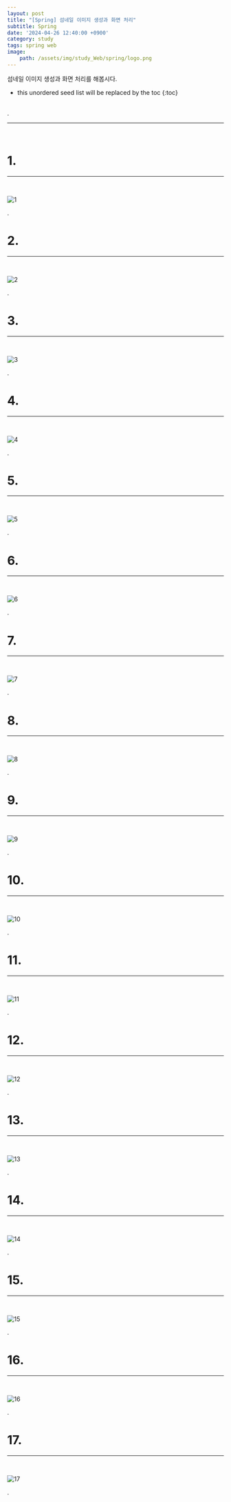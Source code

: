 ```yaml
---
layout: post
title: "[Spring] 섬네일 이미지 생성과 화면 처리"
subtitle: Spring
date: '2024-04-26 12:40:00 +0900'
category: study
tags: spring web
image:
    path: /assets/img/study_Web/spring/logo.png
---
```


섬네일 이미지 생성과 화면 처리를 해봅시다.

<!--more-->

* this unordered seed list will be replaced by the toc
{:toc}
<br>
.<br>

---
<br>

# 1. 
---
<br>

![1](/assets/img/study_Web/spring/2023-05-02-[Spring]_섬네일_이미지_생성과_화면_처리/1.png)
<br>

.<br>

# 2. 
---
<br>

![2](/assets/img/study_Web/spring/2023-05-02-[Spring]_섬네일_이미지_생성과_화면_처리/2.png)
<br>

.<br>


# 3. 
---
<br>

![3](/assets/img/study_Web/spring/2023-05-02-[Spring]_섬네일_이미지_생성과_화면_처리/3.png)
<br>

.<br>

# 4. 
---
<br>

![4](/assets/img/study_Web/spring/2023-05-02-[Spring]_섬네일_이미지_생성과_화면_처리/4.png)
<br>

.<br>

# 5. 
---
<br>

![5](/assets/img/study_Web/spring/2023-05-02-[Spring]_섬네일_이미지_생성과_화면_처리/5.png)
<br>

.<br>

# 6. 
---
<br>

![6](/assets/img/study_Web/spring/2023-05-02-[Spring]_섬네일_이미지_생성과_화면_처리/6.png)
<br>

.<br>

# 7. 
---
<br>

![7](/assets/img/study_Web/spring/2023-05-02-[Spring]_섬네일_이미지_생성과_화면_처리/7.png)
<br>

.<br>

# 8. 
---
<br>

![8](/assets/img/study_Web/spring/2023-05-02-[Spring]_섬네일_이미지_생성과_화면_처리/8.png)
<br>

.<br>

# 9. 
---
<br>

![9](/assets/img/study_Web/spring/2023-05-02-[Spring]_섬네일_이미지_생성과_화면_처리/9.png)
<br>

.<br>

# 10.
---
<br>

![10](/assets/img/study_Web/spring/2023-05-02-[Spring]_섬네일_이미지_생성과_화면_처리/10.png)
<br>

.<br>

# 11. 
---
<br>

![11](/assets/img/study_Web/spring/2023-05-02-[Spring]_섬네일_이미지_생성과_화면_처리/11.png)
<br>

.<br>

# 12.
---
<br>

![12](/assets/img/study_Web/spring/2023-05-02-[Spring]_섬네일_이미지_생성과_화면_처리/12.png)
<br>

.<br>



# 13.
---
<br>

![13](/assets/img/study_Web/spring/2023-05-02-[Spring]_섬네일_이미지_생성과_화면_처리/13.png)
<br>

.<br>

# 14. 
---
<br>

![14](/assets/img/study_Web/spring/2023-05-02-[Spring]_섬네일_이미지_생성과_화면_처리/14.png)
<br>

.<br>

# 15. 
---
<br>

![15](/assets/img/study_Web/spring/2023-05-02-[Spring]_섬네일_이미지_생성과_화면_처리/15.png)
<br>

.<br>

# 16. 
---
<br>

![16](/assets/img/study_Web/spring/2023-05-02-[Spring]_섬네일_이미지_생성과_화면_처리/16.png)
<br>

.<br>

# 17. 
---
<br>

![17](/assets/img/study_Web/spring/2023-05-02-[Spring]_섬네일_이미지_생성과_화면_처리/17.png)
<br>

.<br>